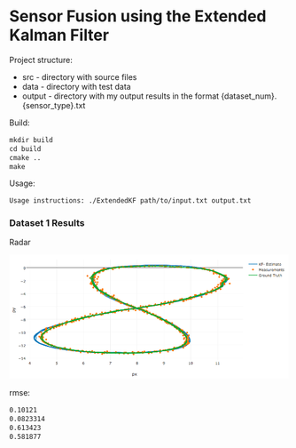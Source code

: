 # Sensor Fusion using the Extended Kalman Filter

[//]: # (Image References)

[image1]: ./images/1.radar.png

Project structure:
 * src - directory with source files
 * data - directory with test data
 * output - directory with my output results in the format {dataset_num}.{sensor_type}.txt

Build:
```
mkdir build
cd build
cmake ..
make
```

Usage:
```
Usage instructions: ./ExtendedKF path/to/input.txt output.txt
```

### Dataset 1 Results

Radar

![alt text][image1]

rmse:
```
0.10121
0.0823314
0.613423
0.581877
```
